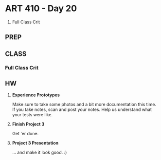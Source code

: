 ART 410 - Day 20
=======================================

1. Full Class Crit


PREP
---------------------------------------



CLASS
---------------------------------------

### Full Class Crit 


HW
---------------------------------------

1. **Experience Prototypes**

	Make sure to take some photos and a bit more documentation this time. If you take notes, scan and post your notes. Help us understand what your tests were like. 
	

2. **Finish Project 3**

	Get 'er done.
	
3. **Project 3 Presentation**

	… and make it look good. :)


